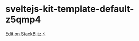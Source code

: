 # sveltejs-kit-template-default-z5qmp4

[Edit on StackBlitz ⚡️](https://stackblitz.com/edit/sveltejs-kit-template-default-z5qmp4)
